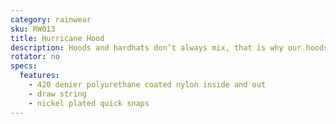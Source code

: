```yaml
---
category: rainwear
sku: RW013
title: Hurricane Hood
description: Hoods and hardhats don’t always mix, that is why our hoods are removable. Avalable by request can be applied to any jacket.
rotator: no
specs:
  features:
    - 420 denier polyurethane coated nylon inside and out
    - draw string
    - nickel plated quick snaps
---
```


